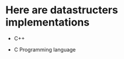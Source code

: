 # Here are datastructers implementations
* <p style = "weight = 700;"> C++ </p>
* C Programming language
